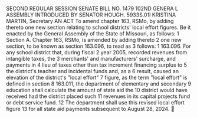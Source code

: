 SECOND REGULAR SESSION
SENATE BILL NO. 1479
102ND GENERA L ASSEMBLY
INTRODUCED BY SENATOR HOUGH.
5933S.01I KRISTINA MARTIN, Secretary
AN ACT
To amend chapter 163, RSMo, by adding thereto one new section relating to school districts' local
effort figures.
Be it enacted by the General Assembly of the State of Missouri, as follows:
1 Section A. Chapter 163, RSMo, is amended by adding thereto
2 one new section, to be known as section 163.096, to read as
3 follows:
1 163.096. For any school district that, during fiscal
2 year 2005, recorded revenues from intangible taxes, the
3 merchants' and manufacturers' surcharge, and payments in
4 lieu of taxes other than tax increment financing surplus to
5 the district's teacher and incidental funds and, as a
6 result, caused an elevation of the district's "local effort"
7 figure, as the term "local effort" is defined in section
8 163.011, the department of elementary and secondary
9 education shall calculate the amount of state aid the
10 district would have received had the district placed such
11 revenues in its capital projects fund or debt service fund.
12 The department shall use this revised local effort figure
13 for all state aid payments subsequent to August 28, 2024.
